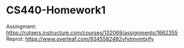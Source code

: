 # CS440-Homework1
Assingment: https://rutgers.instructure.com/courses/132069/assignments/1662355  
Reprot: https://www.overleaf.com/9345582482vfytmvmtxjfy  
